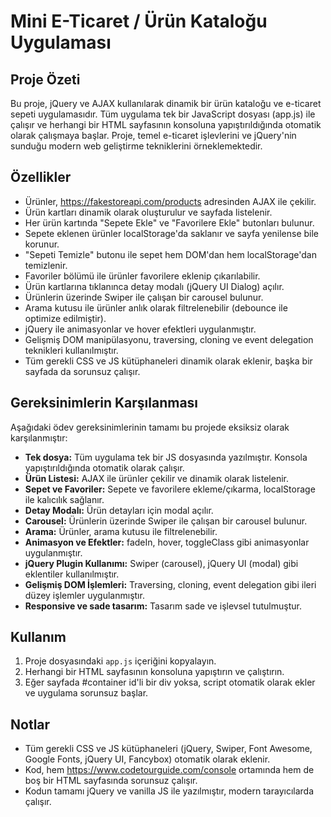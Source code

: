 # Mini E-Ticaret / Ürün Kataloğu Uygulaması

## Proje Özeti

Bu proje, jQuery ve AJAX kullanılarak dinamik bir ürün kataloğu ve e-ticaret sepeti uygulamasıdır. Tüm uygulama tek bir JavaScript dosyası (app.js) ile çalışır ve herhangi bir HTML sayfasının konsoluna yapıştırıldığında otomatik olarak çalışmaya başlar. Proje, temel e-ticaret işlevlerini ve jQuery'nin sunduğu modern web geliştirme tekniklerini örneklemektedir.

## Özellikler

- Ürünler, https://fakestoreapi.com/products adresinden AJAX ile çekilir.
- Ürün kartları dinamik olarak oluşturulur ve sayfada listelenir.
- Her ürün kartında "Sepete Ekle" ve "Favorilere Ekle" butonları bulunur.
- Sepete eklenen ürünler localStorage'da saklanır ve sayfa yenilense bile korunur.
- "Sepeti Temizle" butonu ile sepet hem DOM'dan hem localStorage'dan temizlenir.
- Favoriler bölümü ile ürünler favorilere eklenip çıkarılabilir.
- Ürün kartlarına tıklanınca detay modalı (jQuery UI Dialog) açılır.
- Ürünlerin üzerinde Swiper ile çalışan bir carousel bulunur.
- Arama kutusu ile ürünler anlık olarak filtrelenebilir (debounce ile optimize edilmiştir).
- jQuery ile animasyonlar ve hover efektleri uygulanmıştır.
- Gelişmiş DOM manipülasyonu, traversing, cloning ve event delegation teknikleri kullanılmıştır.
- Tüm gerekli CSS ve JS kütüphaneleri dinamik olarak eklenir, başka bir sayfada da sorunsuz çalışır.

## Gereksinimlerin Karşılanması

Aşağıdaki ödev gereksinimlerinin tamamı bu projede eksiksiz olarak karşılanmıştır:

- **Tek dosya:** Tüm uygulama tek bir JS dosyasında yazılmıştır. Konsola yapıştırıldığında otomatik olarak çalışır.
- **Ürün Listesi:** AJAX ile ürünler çekilir ve dinamik olarak listelenir.
- **Sepet ve Favoriler:** Sepete ve favorilere ekleme/çıkarma, localStorage ile kalıcılık sağlanır.
- **Detay Modalı:** Ürün detayları için modal açılır.
- **Carousel:** Ürünlerin üzerinde Swiper ile çalışan bir carousel bulunur.
- **Arama:** Ürünler, arama kutusu ile filtrelenebilir.
- **Animasyon ve Efektler:** fadeIn, hover, toggleClass gibi animasyonlar uygulanmıştır.
- **jQuery Plugin Kullanımı:** Swiper (carousel), jQuery UI (modal) gibi eklentiler kullanılmıştır.
- **Gelişmiş DOM İşlemleri:** Traversing, cloning, event delegation gibi ileri düzey işlemler uygulanmıştır.
- **Responsive ve sade tasarım:** Tasarım sade ve işlevsel tutulmuştur.

## Kullanım

1. Proje dosyasındaki `app.js` içeriğini kopyalayın.
2. Herhangi bir HTML sayfasının konsoluna yapıştırın ve çalıştırın.
3. Eğer sayfada #container id'li bir div yoksa, script otomatik olarak ekler ve uygulama sorunsuz başlar.

## Notlar

- Tüm gerekli CSS ve JS kütüphaneleri (jQuery, Swiper, Font Awesome, Google Fonts, jQuery UI, Fancybox) otomatik olarak eklenir.
- Kod, hem https://www.codetourguide.com/console ortamında hem de boş bir HTML sayfasında sorunsuz çalışır.
- Kodun tamamı jQuery ve vanilla JS ile yazılmıştır, modern tarayıcılarda çalışır.